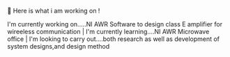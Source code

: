 :wave: Here is what i am working on !

I'm currently working on.....NI AWR Software to design class E amplifier for wireeless communication |
I'm currently learning....NI AWR Microwave office |
I'm looking to carry out....both research as well as development of system designs,and design method
